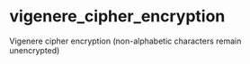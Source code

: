# vigenere_cipher_encryption
Vigenere cipher encryption (non-alphabetic characters remain unencrypted)
